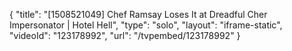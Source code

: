 {
    "title": "[1508521049] Chef Ramsay Loses It at Dreadful Cher Impersonator | Hotel Hell",
    "type": "solo",
    "layout": "iframe-static",
    "videoId": "123178992",
    "url": "\/tvpembed\/123178992"
}